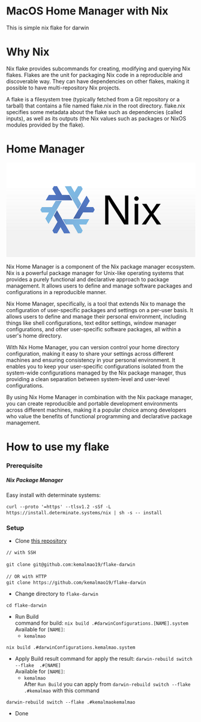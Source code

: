 # MacOS Home Manager with Nix

This is simple nix flake for darwin

# Why Nix

Nix flake provides subcommands for creating, modifying and querying Nix flakes. Flakes are the unit for packaging Nix code in a reproducible and discoverable way. They can have dependencies on other flakes, making it possible to have multi-repository Nix projects.

A flake is a filesystem tree (typically fetched from a Git repository or a tarball) that contains a file named flake.nix in the root directory. flake.nix specifies some metadata about the flake such as dependencies (called inputs), as well as its outputs (the Nix values such as packages or NixOS modules provided by the flake).

# Home Manager

![Alt text](https://github.com/kemalmao19/flake/blob/main/gallery/nix.png)

Nix Home Manager is a component of the Nix package manager ecosystem. Nix is a powerful package manager for Unix-like operating systems that provides a purely functional and declarative approach to package management. It allows users to define and manage software packages and configurations in a reproducible manner.

Nix Home Manager, specifically, is a tool that extends Nix to manage the configuration of user-specific packages and settings on a per-user basis. It allows users to define and manage their personal environment, including things like shell configurations, text editor settings, window manager configurations, and other user-specific software packages, all within a user's home directory.

With Nix Home Manager, you can version control your home directory configuration, making it easy to share your settings across different machines and ensuring consistency in your personal environment. It enables you to keep your user-specific configurations isolated from the system-wide configurations managed by the Nix package manager, thus providing a clean separation between system-level and user-level configurations.

By using Nix Home Manager in combination with the Nix package manager, you can create reproducible and portable development environments across different machines, making it a popular choice among developers who value the benefits of functional programming and declarative package management.

# How to use my flake

### Prerequisite

##### Nix Package Manager

Easy install with determinate systems:

```console
curl --proto '=https' --tlsv1.2 -sSf -L https://install.determinate.systems/nix | sh -s -- install
```

### Setup

- Clone [this repository](https://github.com/kemalmao19/flake-darwin)

```console
// with SSH

git clone git@github.com:kemalmao19/flake-darwin

// OR with HTTP
git clone https://github.com/kemalmao19/flake-darwin

```

- Change directory to `flake-darwin`

```console
cd flake-darwin
```

- Run Build  
  command for build: `nix build .#darwinConfigurations.[NAME].system`  
  Available for `[NAME]`:
  - `kemalmao`

```console
nix build .#darwinConfigurations.kemalmao.system
```

- Apply Build result
  command for apply the result: `darwin-rebuild switch --flake  .#[NAME]`  
  Available for `[NAME]`:
  - `kemalmao`  
    After `Run Build` you can apply from `darwin-rebuild switch --flake .#kemalmao` with this command

```console
darwin-rebuild switch --flake .#kemalmaokemalmao
```

- Done
